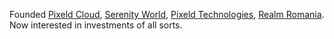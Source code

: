 Founded [Pixeld Cloud](https://pixeld.cloud), [Serenity World](https://serenity.world), [Pixeld Technologies](https://pixeld.tech/), [Realm Romania](https://realm.ro/). Now interested in investments of all sorts.
